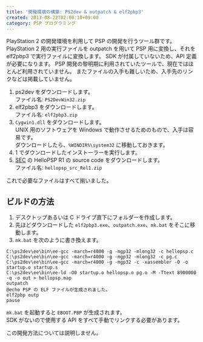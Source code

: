 ```yaml
---
title: '開発環境の構築: PS2dev & outpatch & elf2pbp3'
created: 2013-08-22T02:00:10+09:00
category: PSP プログラミング
---
```

PlayStation 2 の開発環境を利用して PSP の開発を行うツール群です。
PlayStation 2 用の実行ファイルを outpatch を用いて PSP 用に変換し、それを elf2pbp3 で実行ファイルに変換します。
SDK が付属していないため、API 定義が必要になります。
PSP 開発の黎明期に利用されていたツールで、現在ではほとんど利用されていません。
またファイルの入手も難しいため、入手先のリンクなどは掲載していません。

1. ps2dev をダウンロードします。  
ファイル名: `PS2DevWin32.zip`
1. elf2pbp3 をダウンロードします。  
ファイル名: `elf2pbp3.zip`
1. `Cygwin1.dll` をダウンロードします。  
UNIX 用のソフトウェアを Windows で動作させるためのもので、入手は容易です。  
ダウンロードしたら、`%WINDIR%\system32` に移動しておきます。
1. 1 でダウンロードしたインストーラーを実行します。
1. [SEC](http://sec.pn.to/) の HelloPSP R1 の source code をダウンロードします。  
ファイル名: `hellopsp_src_Rel1.zip`

これで必要なファイルはすべて揃いました。

## ビルドの方法

1. デスクトップあるいは C ドライブ直下にフォルダーを作成します。
1. 先ほどダウンロードした `elf2pbp3.exe`、`outpatch.exe`、`mk.bat` をそこに移動します。
1. `mk.bat` を次のように書き換えます。

```batch
C:\ps2dev\ee\bin\ee-gcc -march=r4000 -g -mgp32 -mlong32 -c hellopsp.c
C:\ps2dev\ee\bin\ee-gcc -march=r4000 -g -mgp32 -mlong32 -c pg.c
C:\ps2dev\ee\bin\ee-gcc -march=r4000 -g -mgp32 -c -xassembler -O -o startup.o startup.s
C:\ps2dev\ee\bin\ee-ld -O0 startup.o hellopsp.o pg.o -M -Ttext 8900000 -q -o out > hellopsp.map
outpatch
@echo PSP の ELF ファイルが生成されました。
elf2pbp outp
pause
```

`mk.bat` を起動すると `EBOOT.PBP` が生成されます。  
SDK がないので使用する API をすべて手動でリンクする必要があります。

この開発方法については説明しません。
